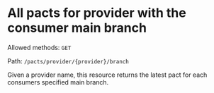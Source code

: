 # All pacts for provider with the consumer main branch

Allowed methods: `GET`

Path: `/pacts/provider/{provider}/branch`

Given a provider name, this resource returns the latest pact for each consumers specified main branch.
